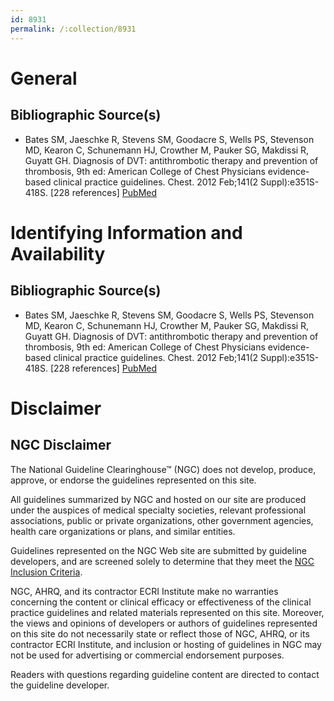 ```yaml
---
id: 8931
permalink: /:collection/8931
---
```


# General

## Bibliographic Source(s)

- Bates SM, Jaeschke R, Stevens SM, Goodacre S, Wells PS, Stevenson MD, Kearon C, Schunemann HJ, Crowther M, Pauker SG, Makdissi R, Guyatt GH. Diagnosis of DVT: antithrombotic therapy and prevention of thrombosis, 9th ed: American College of Chest Physicians evidence-based clinical practice guidelines. Chest. 2012 Feb;141(2 Suppl):e351S-418S. [228 references] [ PubMed ](http://www.ncbi.nlm.nih.gov/entrez/query.fcgi?cmd=Retrieve&db=pubmed&dopt=Abstract&list_uids=22315267)

# Identifying Information and Availability

## Bibliographic Source(s)

- Bates SM, Jaeschke R, Stevens SM, Goodacre S, Wells PS, Stevenson MD, Kearon C, Schunemann HJ, Crowther M, Pauker SG, Makdissi R, Guyatt GH. Diagnosis of DVT: antithrombotic therapy and prevention of thrombosis, 9th ed: American College of Chest Physicians evidence-based clinical practice guidelines. Chest. 2012 Feb;141(2 Suppl):e351S-418S. [228 references] [ PubMed ](http://www.ncbi.nlm.nih.gov/entrez/query.fcgi?cmd=Retrieve&db=pubmed&dopt=Abstract&list_uids=22315267)

# Disclaimer

## NGC Disclaimer

The National Guideline Clearinghouse™ (NGC) does not develop, produce, approve, or endorse the guidelines represented on this site.

All guidelines summarized by NGC and hosted on our site are produced under the auspices of medical specialty societies, relevant professional associations, public or private organizations, other government agencies, health care organizations or plans, and similar entities.

Guidelines represented on the NGC Web site are submitted by guideline developers, and are screened solely to determine that they meet the [NGC Inclusion Criteria](/help-and-about/summaries/inclusion-criteria).

NGC, AHRQ, and its contractor ECRI Institute make no warranties concerning the content or clinical efficacy or effectiveness of the clinical practice guidelines and related materials represented on this site. Moreover, the views and opinions of developers or authors of guidelines represented on this site do not necessarily state or reflect those of NGC, AHRQ, or its contractor ECRI Institute, and inclusion or hosting of guidelines in NGC may not be used for advertising or commercial endorsement purposes.

Readers with questions regarding guideline content are directed to contact the guideline developer.

